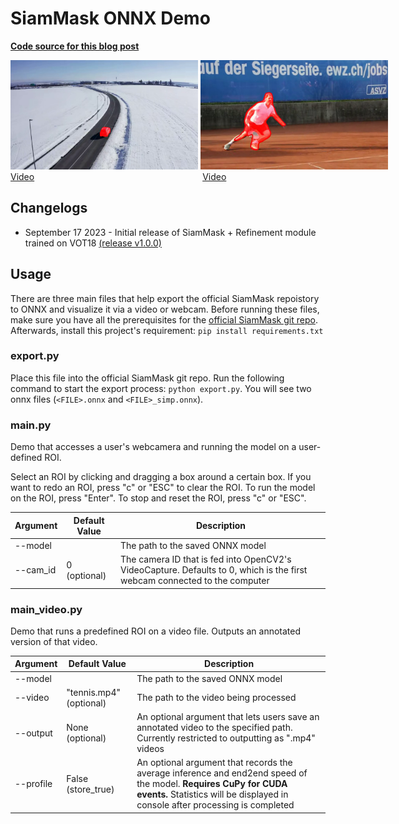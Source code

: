 # SiamMask ONNX Demo

**[Code source for this blog post](https://vjraj.dev/blog/siammask_onnx_export)**

<div style="margin-left: auto; margin-right: auto; width: 1000px">
    <img src="./assets/car_thumb.png" style="width: 300px; height: 175px"/>
    <img src="./assets/tennis_thumb.png" style="width: 300px; height: 175px">
</div>
<div>
    <a href="./assets/car_example.mp4" style="margin-right: 265px">Video</a>
    <a href="./assets/tennis_example.mp4">Video</a>
</div>

## Changelogs

* September 17 2023 - Initial release of SiamMask + Refinement module trained on VOT18 [(release v1.0.0)](https://github.com/vjsrinivas/siammask_onnx/releases/download/v1.0.0/siammask_resnet50_refine_vot18_ort.onnx)

## Usage

There are three main files that help export the official SiamMask repoistory to ONNX and visualize it via a video or webcam. Before running these files, make sure you have all the prerequisites for the [official SiamMask git repo](https://github.com/foolwood/SiamMask). Afterwards, install this project's requirement: `pip install requirements.txt`

### export.py

Place this file into the official SiamMask git repo. Run the following command to start the export process: `python export.py`. You will see two onnx files (`<FILE>.onnx` and `<FILE>_simp.onnx`).

### main.py

Demo that accesses a user's webcamera and running the model on a user-defined ROI.

Select an ROI by clicking and dragging a box around a certain box. If you want to redo an ROI, press "c" or "ESC" to clear the ROI. To run the model on the ROI, press "Enter". To stop and reset the ROI, press "c" or "ESC".

| Argument | Default Value | Description |
|---|---|---|
| --model |  | The path to the saved ONNX model |
| --cam_id | 0 (optional) | The camera ID that is fed into OpenCV2's VideoCapture. Defaults to 0, which is the first webcam connected to the computer |

### main_video.py

Demo that runs a predefined ROI on a video file. Outputs an annotated version of that video.

| Argument | Default Value | Description |
|---|---|---|
| --model |  | The path to the saved ONNX model |
| --video | "tennis.mp4" (optional) | The path to the video being processed |
| --output | None (optional) | An optional argument that lets users save an annotated video to the specified path. Currently restricted to outputting as ".mp4" videos |
| --profile | False (store_true) | An optional argument that records the average inference and end2end speed of the model. **Requires CuPy for CUDA events.** Statistics will be displayed in console after processing is completed |
